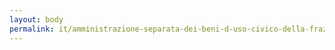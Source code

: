 ```yaml
---
layout: body
permalink: it/amministrazione-separata-dei-beni-d-uso-civico-della-frazione-di-trodena/
---
```


